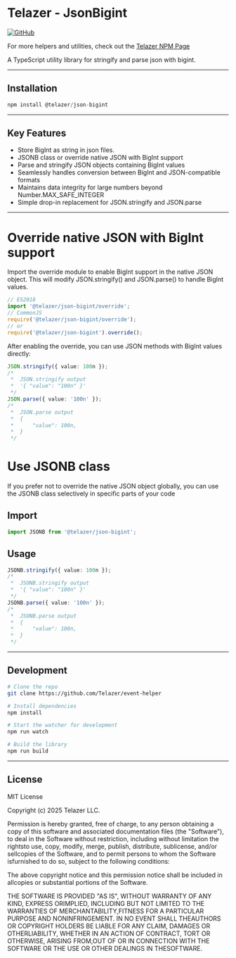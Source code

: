 # Telazer - JsonBigint

[![GitHub](https://img.shields.io/badge/GitHub-Repository-blue)](https://github.com/Telazer/json-bigint)

For more helpers and utilities, check out the [Telazer NPM Page](https://www.npmjs.com/org/telazer)

A TypeScript utility library for stringify and parse json with bigint.

---

## Installation

```ts
npm install @telazer/json-bigint
```

---

## Key Features

- Store BigInt as string in json files.
- JSONB class or override native JSON with BigInt support
- Parse and stringify JSON objects containing BigInt values
- Seamlessly handles conversion between BigInt and JSON-compatible formats
- Maintains data integrity for large numbers beyond Number.MAX_SAFE_INTEGER
- Simple drop-in replacement for JSON.stringify and JSON.parse

---

# Override native JSON with BigInt support

Import the override module to enable BigInt support in the native JSON object. This will modify JSON.stringify() and JSON.parse() to handle BigInt values.

```ts
// ES2018
import '@telazer/json-bigint/override';
// CommonJS
require('@telazer/json-bigint/override');
// or
require('@telazer/json-bigint').override();
```

After enabling the override, you can use JSON methods with BigInt values directly:

```ts
JSON.stringify({ value: 100n });
/*
 * 	JSON.stringify output
 *	'{ "value": "100n" }'
 */
JSON.parse({ value: '100n' });
/*
 *	JSON.parse output
 *	{
 *		"value": 100n,
 *	}
 */
```

# Use JSONB class

If you prefer not to override the native JSON object globally, you can use the JSONB class selectively in specific parts of your code

## Import

```ts
import JSONB from '@telazer/json-bigint';
```

## Usage

```ts
JSONB.stringify({ value: 100n });
/*
 *	JSONB.stringify output
 *	'{ "value": "100n" }'
 */
JSONB.parse({ value: '100n' });
/*
 *	JSONB.parse output
 *	{
 *		"value": 100n,
 *	}
 */
```

---

## Development

```bash
# Clone the repo
git clone https://github.com/Telazer/event-helper

# Install dependencies
npm install

# Start the watcher for development
npm run watch

# Build the library
npm run build
```

---

## License

MIT License

Copyright (c) 2025 Telazer LLC.

Permission is hereby granted, free of charge, to any person obtaining a copy
of this software and associated documentation files (the "Software"), to deal
in the Software without restriction, including without limitation the rightsto use, copy, modify, merge, publish, distribute, sublicense, and/or sellcopies of the Software, and to permit persons to whom the Software isfurnished to do so, subject to the following conditions:

The above copyright notice and this permission notice shall be included in allcopies or substantial portions of the Software.

THE SOFTWARE IS PROVIDED "AS IS", WITHOUT WARRANTY OF ANY KIND, EXPRESS ORIMPLIED, INCLUDING BUT NOT LIMITED TO THE WARRANTIES OF MERCHANTABILITY,FITNESS FOR A PARTICULAR PURPOSE AND NONINFRINGEMENT. IN NO EVENT SHALL THEAUTHORS OR COPYRIGHT HOLDERS BE LIABLE FOR ANY CLAIM, DAMAGES OR OTHERLIABILITY, WHETHER IN AN ACTION OF CONTRACT, TORT OR OTHERWISE, ARISING FROM,OUT OF OR IN CONNECTION WITH THE SOFTWARE OR THE USE OR OTHER DEALINGS IN THESOFTWARE.
